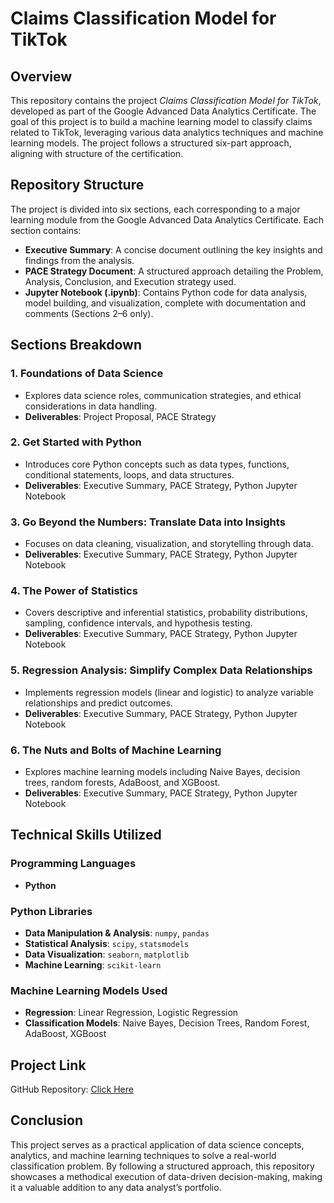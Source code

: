 # Claims Classification Model for TikTok

## Overview
This repository contains the project *Claims Classification Model for TikTok*, developed as part of the Google Advanced Data Analytics Certificate. The goal of this project is to build a machine learning model to classify claims related to TikTok, leveraging various data analytics techniques and machine learning models. The project follows a structured six-part approach, aligning with structure of the certification.

## Repository Structure
The project is divided into six sections, each corresponding to a major learning module from the Google Advanced Data Analytics Certificate. Each section contains:
- **Executive Summary**: A concise document outlining the key insights and findings from the analysis.
- **PACE Strategy Document**: A structured approach detailing the Problem, Analysis, Conclusion, and Execution strategy used.
- **Jupyter Notebook (.ipynb)**: Contains Python code for data analysis, model building, and visualization, complete with documentation and comments (Sections 2–6 only).

## Sections Breakdown
### 1. Foundations of Data Science
- Explores data science roles, communication strategies, and ethical considerations in data handling.
- **Deliverables**: Project Proposal, PACE Strategy

### 2. Get Started with Python
- Introduces core Python concepts such as data types, functions, conditional statements, loops, and data structures.
- **Deliverables**: Executive Summary, PACE Strategy, Python Jupyter Notebook

### 3. Go Beyond the Numbers: Translate Data into Insights
- Focuses on data cleaning, visualization, and storytelling through data.
- **Deliverables**: Executive Summary, PACE Strategy, Python Jupyter Notebook

### 4. The Power of Statistics
- Covers descriptive and inferential statistics, probability distributions, sampling, confidence intervals, and hypothesis testing.
- **Deliverables**: Executive Summary, PACE Strategy, Python Jupyter Notebook

### 5. Regression Analysis: Simplify Complex Data Relationships
- Implements regression models (linear and logistic) to analyze variable relationships and predict outcomes.
- **Deliverables**: Executive Summary, PACE Strategy, Python Jupyter Notebook

### 6. The Nuts and Bolts of Machine Learning
- Explores machine learning models including Naive Bayes, decision trees, random forests, AdaBoost, and XGBoost.
- **Deliverables**: Executive Summary, PACE Strategy, Python Jupyter Notebook

## Technical Skills Utilized
### Programming Languages
- **Python**

### Python Libraries
- **Data Manipulation & Analysis**: `numpy`, `pandas`
- **Statistical Analysis**: `scipy`, `statsmodels`
- **Data Visualization**: `seaborn`, `matplotlib`
- **Machine Learning**: `scikit-learn`

### Machine Learning Models Used
- **Regression**: Linear Regression, Logistic Regression
- **Classification Models**: Naive Bayes, Decision Trees, Random Forest, AdaBoost, XGBoost

## Project Link
GitHub Repository: [Click Here](https://github.com/Amit-K-M/Google-Advanced-Data-Analytics-Cert/tree/main/TikTok%20Project)

## Conclusion
This project serves as a practical application of data science concepts, analytics, and machine learning techniques to solve a real-world classification problem. By following a structured approach, this repository showcases a methodical execution of data-driven decision-making, making it a valuable addition to any data analyst’s portfolio.
